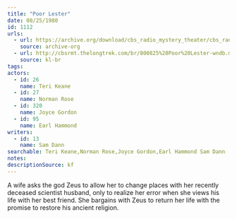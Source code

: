 ```yaml
---
title: "Poor Lester"
date: 08/25/1980
id: 1112
urls: 
  - url: https://archive.org/download/cbs_radio_mystery_theater/cbs_radio_mystery_theater-1101-1150.zip/cbs_radio_mystery_theater-1101-1150%2Fcbsrmt_1112_poor_lester.mp3
    source: archive-org
  - url: http://cbsrmt.thelongtrek.com/br/800825%20Poor%20Lester-wndb.mp3
    source: kl-br
tags: 
actors:  
  - id: 26
    name: Teri Keane  
  - id: 27
    name: Norman Rose  
  - id: 320
    name: Joyce Gordon  
  - id: 95
    name: Earl Hammond
writers:  
  - id: 13
    name: Sam Dann
searchable: Teri Keane,Norman Rose,Joyce Gordon,Earl Hammond Sam Dann
notes: 
descriptionSource: kf
---
```

A wife asks the god Zeus to allow her to change places with her recently deceased scientist husband, only to realize her error when she views his life with her best friend. She bargains with Zeus to return her life with the promise to restore his ancient religion.
